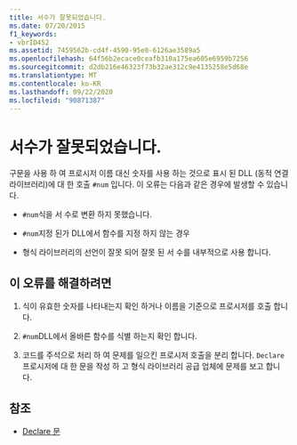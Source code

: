 ```yaml
---
title: 서수가 잘못되었습니다.
ms.date: 07/20/2015
f1_keywords:
- vbrID452
ms.assetid: 7459562b-cd4f-4590-95e0-6126ae3589a5
ms.openlocfilehash: 64f56b2ecace0ceafb310a175ea605e6959b7256
ms.sourcegitcommit: d2db216e46323f73b32ae312c9e4135258e5d68e
ms.translationtype: MT
ms.contentlocale: ko-KR
ms.lasthandoff: 09/22/2020
ms.locfileid: "90871387"
---
```

# <a name="ordinal-is-not-valid"></a>서수가 잘못되었습니다.

구문을 사용 하 여 프로시저 이름 대신 숫자를 사용 하는 것으로 표시 된 DLL (동적 연결 라이브러리)에 대 한 호출 `#num` 입니다. 이 오류는 다음과 같은 경우에 발생할 수 있습니다.  
  
- `#num`식을 서 수로 변환 하지 못했습니다.  
  
- `#num`지정 된가 DLL에서 함수를 지정 하지 않는 경우  
  
- 형식 라이브러리의 선언이 잘못 되어 잘못 된 서 수를 내부적으로 사용 합니다.  
  
## <a name="to-correct-this-error"></a>이 오류를 해결하려면  
  
1. 식이 유효한 숫자를 나타내는지 확인 하거나 이름을 기준으로 프로시저를 호출 합니다.  
  
2. `#num`DLL에서 올바른 함수를 식별 하는지 확인 합니다.  
  
3. 코드를 주석으로 처리 하 여 문제를 일으킨 프로시저 호출을 분리 합니다. `Declare`프로시저에 대 한 문을 작성 하 고 형식 라이브러리 공급 업체에 문제를 보고 합니다.  
  
## <a name="see-also"></a>참조

- [Declare 문](../statements/declare-statement.md)
